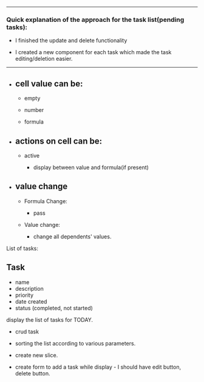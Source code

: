 _______________________________________________________________________________________________________________
### Quick explanation of the approach for the task list(pending tasks):

- I finished the update and delete functionality

- I created a new component for each task which made the task editing/deletion easier.


_______________________________________________________________________________________________________________


- ## cell value can be:

  - empty

  - number

  - formula

- ## actions on cell can be:

  - active

    - display between value and formula(if present)

- ## value change

  - Formula Change:

    - pass

  - Value change:

    - change all dependents' values.

List of tasks:

## Task

- name
- description
- priority
- date created
- status (completed, not started)

display the list of tasks for TODAY.

- crud task
- sorting the list according to various parameters.

- create new slice.
- create form to add a task
  while display - I should have edit button, delete button.
